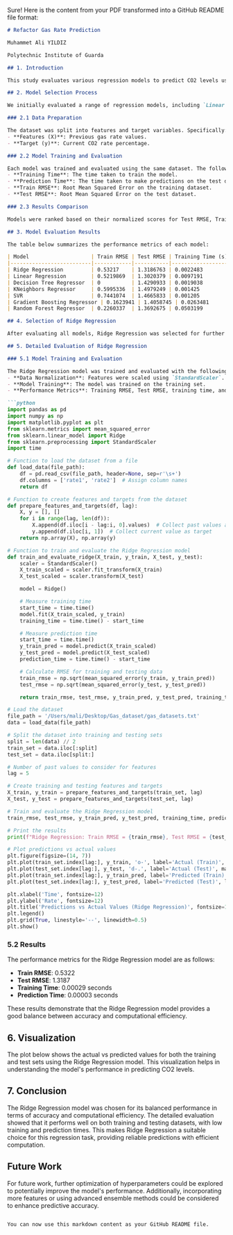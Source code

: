 Sure! Here is the content from your PDF transformed into a GitHub README file format:

```markdown
# Refactor Gas Rate Prediction

Muhammet Ali YILDIZ  

Polytechnic Institute of Guarda  

## 1. Introduction

This study evaluates various regression models to predict CO2 levels using gas data. The objective is to identify the best-performing model based on both accuracy and computational efficiency, and then provide a detailed evaluation of the selected model.

## 2. Model Selection Process

We initially evaluated a range of regression models, including `Linear Regression`, `Ridge Regression`, `Lasso Regression`, `ElasticNet`, `Decision Tree Regressor`, `Random Forest Regressor`, `Gradient Boosting Regressor`, `KNeighbors Regressor`, `SVR`, and `MLP Regressor`. The selection process involved the following steps:

### 2.1 Data Preparation

The dataset was split into features and target variables. Specifically:  
- **Features (X)**: Previous gas rate values.  
- **Target (y)**: Current CO2 rate percentage.

### 2.2 Model Training and Evaluation

Each model was trained and evaluated using the same dataset. The following metrics were computed for each model:  
- **Training Time**: The time taken to train the model.  
- **Prediction Time**: The time taken to make predictions on the test dataset.  
- **Train RMSE**: Root Mean Squared Error on the training dataset.  
- **Test RMSE**: Root Mean Squared Error on the test dataset.

### 2.3 Results Comparison

Models were ranked based on their normalized scores for Test RMSE, Training Time, and Prediction Time. The normalization ensured that each metric contributed equally to the final score.

## 3. Model Evaluation Results

The table below summarizes the performance metrics of each model:

| Model                    | Train RMSE | Test RMSE | Training Time (s) | Prediction Time (s) | Total Score |
|--------------------------|------------|-----------|--------------------|---------------------|-------------|
| Ridge Regression         | 0.53217    | 1.3186763 | 0.0022483          | 0.0000345           | 0.943471    |
| Linear Regression        | 0.5219869  | 1.3020379 | 0.0097191          | 0.0000732           | 1.101468    |
| Decision Tree Regressor  | 0          | 1.4290933 | 0.0019038          | 0.0002683           | 1.135255    |
| KNeighbors Regressor     | 0.5995336  | 1.4979249 | 0.001425           | 0.0003171           | 1.197739    |
| SVR                      | 0.7441074  | 1.4665833 | 0.001205           | 0.0008995           | 1.483654    |
| Gradient Boosting Regressor | 0.1623941 | 1.4058745 | 0.0263481          | 0.0004165           | 1.684677    |
| Random Forest Regressor  | 0.2260337  | 1.3692675 | 0.0503199          | 0.0018716           | 2.91411     |

## 4. Selection of Ridge Regression

After evaluating all models, Ridge Regression was selected for further evaluation due to its balanced performance in terms of accuracy and computational efficiency. The Ridge Regression model demonstrated competitive RMSE values while maintaining low training and prediction times.

## 5. Detailed Evaluation of Ridge Regression

### 5.1 Model Training and Evaluation

The Ridge Regression model was trained and evaluated with the following steps:
- **Data Normalization**: Features were scaled using `StandardScaler`.
- **Model Training**: The model was trained on the training set.
- **Performance Metrics**: Training RMSE, Test RMSE, training time, and prediction time were calculated.

```python
import pandas as pd
import numpy as np
import matplotlib.pyplot as plt
from sklearn.metrics import mean_squared_error
from sklearn.linear_model import Ridge
from sklearn.preprocessing import StandardScaler
import time

# Function to load the dataset from a file
def load_data(file_path):
    df = pd.read_csv(file_path, header=None, sep=r'\s+')
    df.columns = ['rate1', 'rate2']  # Assign column names
    return df

# Function to create features and targets from the dataset
def prepare_features_and_targets(df, lag):
    X, y = [], []
    for i in range(lag, len(df)):
        X.append(df.iloc[i - lag:i, 0].values)  # Collect past values as features
        y.append(df.iloc[i, 1])  # Collect current value as target
    return np.array(X), np.array(y)

# Function to train and evaluate the Ridge Regression model
def train_and_evaluate_ridge(X_train, y_train, X_test, y_test):
    scaler = StandardScaler()
    X_train_scaled = scaler.fit_transform(X_train)
    X_test_scaled = scaler.transform(X_test)

    model = Ridge()

    # Measure training time
    start_time = time.time()
    model.fit(X_train_scaled, y_train)
    training_time = time.time() - start_time

    # Measure prediction time
    start_time = time.time()
    y_train_pred = model.predict(X_train_scaled)
    y_test_pred = model.predict(X_test_scaled)
    prediction_time = time.time() - start_time

    # Calculate RMSE for training and testing data
    train_rmse = np.sqrt(mean_squared_error(y_train, y_train_pred))
    test_rmse = np.sqrt(mean_squared_error(y_test, y_test_pred))

    return train_rmse, test_rmse, y_train_pred, y_test_pred, training_time, prediction_time

# Load the dataset
file_path = '/Users/mali/Desktop/Gas_dataset/gas_datasets.txt'
data = load_data(file_path)

# Split the dataset into training and testing sets
split = len(data) // 2
train_set = data.iloc[:split]
test_set = data.iloc[split:]

# Number of past values to consider for features
lag = 5

# Create training and testing features and targets
X_train, y_train = prepare_features_and_targets(train_set, lag)
X_test, y_test = prepare_features_and_targets(test_set, lag)

# Train and evaluate the Ridge Regression model
train_rmse, test_rmse, y_train_pred, y_test_pred, training_time, prediction_time = train_and_evaluate_ridge(X_train, y_train, X_test, y_test)

# Print the results
print(f"Ridge Regression: Train RMSE = {train_rmse}, Test RMSE = {test_rmse}, Training Time = {training_time}s, Prediction Time = {prediction_time}s")

# Plot predictions vs actual values
plt.figure(figsize=(14, 7))
plt.plot(train_set.index[lag:], y_train, 'o-', label='Actual (Train)', markersize=5, color='blue')
plt.plot(test_set.index[lag:], y_test, 'd-.', label='Actual (Test)', markersize=5, color='red')
plt.plot(train_set.index[lag:], y_train_pred, label='Predicted (Train)', linestyle='--', color='green')
plt.plot(test_set.index[lag:], y_test_pred, label='Predicted (Test)', linestyle='--', color='purple')

plt.xlabel('Time', fontsize=12)
plt.ylabel('Rate', fontsize=12)
plt.title('Predictions vs Actual Values (Ridge Regression)', fontsize=15)
plt.legend()
plt.grid(True, linestyle='--', linewidth=0.5)
plt.show()
```

### 5.2 Results

The performance metrics for the Ridge Regression model are as follows:
- **Train RMSE**: 0.5322
- **Test RMSE**: 1.3187
- **Training Time**: 0.00029 seconds
- **Prediction Time**: 0.00003 seconds

These results demonstrate that the Ridge Regression model provides a good balance between accuracy and computational efficiency.

## 6. Visualization

The plot below shows the actual vs predicted values for both the training and test sets using the Ridge Regression model. This visualization helps in understanding the model's performance in predicting CO2 levels.

## 7. Conclusion

The Ridge Regression model was chosen for its balanced performance in terms of accuracy and computational efficiency. The detailed evaluation showed that it performs well on both training and testing datasets, with low training and prediction times. This makes Ridge Regression a suitable choice for this regression task, providing reliable predictions with efficient computation.

## Future Work

For future work, further optimization of hyperparameters could be explored to potentially improve the model's performance. Additionally, incorporating more features or using advanced ensemble methods could be considered to enhance predictive accuracy.
```

You can now use this markdown content as your GitHub README file.
